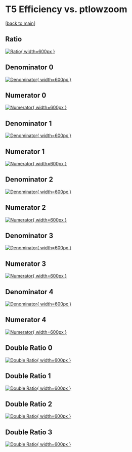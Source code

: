 # T5 Efficiency vs. ptlowzoom

[[back to main](./)]



## Ratio

[![Ratio](../mtv/var/T5_base_211_-1_eff_ptlowzoom.png){ width=600px }](../mtv/var/T5_base_211_-1_eff_ptlowzoom.pdf)

## Denominator 0

[![Denominator](../mtv/den/T5_base_211_-1_eff_ptlowzoom_den0.png){ width=600px }](../mtv/den/T5_base_211_-1_eff_ptlowzoom_den0.pdf)

## Numerator 0

[![Numerator](../mtv/num/T5_base_211_-1_eff_ptlowzoom_num0.png){ width=600px }](../mtv/num/T5_base_211_-1_eff_ptlowzoom_num0.pdf)

## Denominator 1

[![Denominator](../mtv/den/T5_base_211_-1_eff_ptlowzoom_den1.png){ width=600px }](../mtv/den/T5_base_211_-1_eff_ptlowzoom_den1.pdf)

## Numerator 1

[![Numerator](../mtv/num/T5_base_211_-1_eff_ptlowzoom_num1.png){ width=600px }](../mtv/num/T5_base_211_-1_eff_ptlowzoom_num1.pdf)

## Denominator 2

[![Denominator](../mtv/den/T5_base_211_-1_eff_ptlowzoom_den2.png){ width=600px }](../mtv/den/T5_base_211_-1_eff_ptlowzoom_den2.pdf)

## Numerator 2

[![Numerator](../mtv/num/T5_base_211_-1_eff_ptlowzoom_num2.png){ width=600px }](../mtv/num/T5_base_211_-1_eff_ptlowzoom_num2.pdf)

## Denominator 3

[![Denominator](../mtv/den/T5_base_211_-1_eff_ptlowzoom_den3.png){ width=600px }](../mtv/den/T5_base_211_-1_eff_ptlowzoom_den3.pdf)

## Numerator 3

[![Numerator](../mtv/num/T5_base_211_-1_eff_ptlowzoom_num3.png){ width=600px }](../mtv/num/T5_base_211_-1_eff_ptlowzoom_num3.pdf)

## Denominator 4

[![Denominator](../mtv/den/T5_base_211_-1_eff_ptlowzoom_den4.png){ width=600px }](../mtv/den/T5_base_211_-1_eff_ptlowzoom_den4.pdf)

## Numerator 4

[![Numerator](../mtv/num/T5_base_211_-1_eff_ptlowzoom_num4.png){ width=600px }](../mtv/num/T5_base_211_-1_eff_ptlowzoom_num4.pdf)

## Double Ratio 0

[![Double Ratio](../mtv/ratio/T5_base_211_-1_eff_ptlowzoom_ratio0.png){ width=600px }](../mtv/ratio/T5_base_211_-1_eff_ptlowzoom_ratio0.pdf)

## Double Ratio 1

[![Double Ratio](../mtv/ratio/T5_base_211_-1_eff_ptlowzoom_ratio1.png){ width=600px }](../mtv/ratio/T5_base_211_-1_eff_ptlowzoom_ratio1.pdf)

## Double Ratio 2

[![Double Ratio](../mtv/ratio/T5_base_211_-1_eff_ptlowzoom_ratio2.png){ width=600px }](../mtv/ratio/T5_base_211_-1_eff_ptlowzoom_ratio2.pdf)

## Double Ratio 3

[![Double Ratio](../mtv/ratio/T5_base_211_-1_eff_ptlowzoom_ratio3.png){ width=600px }](../mtv/ratio/T5_base_211_-1_eff_ptlowzoom_ratio3.pdf)

